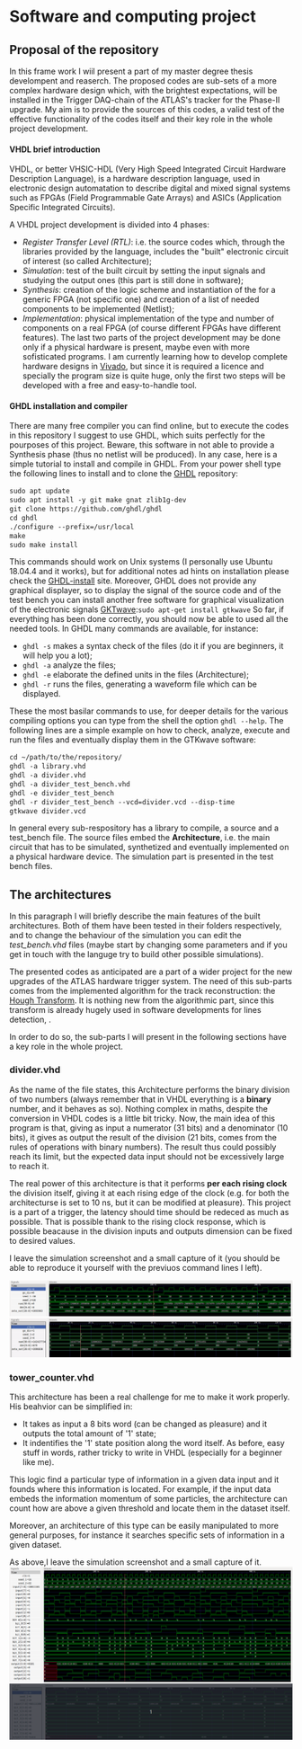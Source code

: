 # Software and computing project

## Proposal of the repository

In this frame work I wiil present a part of my master degree thesis develompent and reaserch. The proposed codes are sub-sets of a more complex hardware design which, with the brightest expectations, will be installed in the Trigger DAQ-chain of the ATLAS's tracker for the Phase-II upgrade. My aim is to provide the sources of this codes, a valid test of the effective functionality of the codes itself and their key role in the whole project development.

#### VHDL brief introduction
VHDL, or better VHSIC-HDL (Very High Speed Integrated Circuit Hardware Description Language), is a hardware description language, used in electronic design automatation to describe digital and mixed signal systems such as FPGAs (Field Programmable Gate Arrays) and ASICs (Application Specific Integrated Circuits). 

A VHDL project development is divided into 4 phases:

- *Register Transfer Level (RTL)*: i.e. the source codes which, through the libraries provided by the language, includes the "built"  electronic circuit of interest (so called Architecture);
- *Simulation*: test of the built circuit by setting the input signals and studying the output ones (this part is still done in software);
- *Synthesis*: creation of the logic scheme and instantiation of the for a generic FPGA (not specific one) and creation of a list of needed components to be implemented (Netlist);
- *Implementation*: physical implementation of the type and number of components on a real FPGA (of course different FPGAs have different features). 
The last two parts of the project development may be done only if a physical hardware is present, maybe even with more sofisticated programs. I am currently learning how to develop complete hardware designs in [Vivado](https://www.xilinx.com/products/design-tools/vivado.html), but since it is required a licence and specially the program size is quite huge, only the first two steps will be developed with a free and easy-to-handle tool.

#### GHDL installation and compiler 
There are many free compiler you can find online, but to execute the codes in this repository I suggest to use GHDL, which suits perfectly for the pourposes of this project. Beware, this software in not able to provide a Synthesis phase (thus no netlist will be produced).
In any case, here is a simple tutorial to install and compile in GHDL.
From your power shell type the following lines to install and to clone the [GHDL](https://github.com/ghdl/ghdl) repository:
```
sudo apt update
sudo apt install -y git make gnat zlib1g-dev
git clone https://github.com/ghdl/ghdl
cd ghdl
./configure --prefix=/usr/local
make
sudo make install
```
This commands should work on Unix systems (I personally use Ubuntu 18.04.4 and it works), but for additional notes ad hints on installation please check the [GHDL-install](http://ghdl.free.fr/site/pmwiki.php?n=Main.Installation) site.
Moreover, GHDL does not provide any graphical displayer, so to display the signal of the source code and of the test bench you can install another free software for graphical visualization of the electronic signals [GKTwave](http://gtkwave.sourceforge.net/):```sudo apt-get install gtkwave```
So far, if everything has been done correctly, you should now be able to used all the needed tools.
In GHDL many commands are available, for instance:

- ```ghdl -s``` makes a syntax check of the files (do it if you are beginners, it will help you a lot);
- ```ghdl -a``` analyze the files;
- ```ghdl -e``` elaborate the defined units in the files (Architecture);
- ```ghdl -r``` runs the files, generating a waveform file which can be displayed.

These the most basilar commands to use, for deeper details for the various compiling options you can type from the shell the option ```ghdl --help```.
The following lines are a simple example on how to check, analyze, execute and run the files and eventually display them in the GTKwave software: 
```
cd ~/path/to/the/repository/
ghdl -a library.vhd
ghdl -a divider.vhd
ghdl -a divider_test_bench.vhd
ghdl -e divider_test_bench 
ghdl -r divider_test_bench --vcd=divider.vcd --disp-time
gtkwave divider.vcd
```
In general every sub-respository has a library to compile, a source and a test_bench file. The source files embed the **Architecture**, i.e. the main circuit that has to be simulated, synthetized and eventually implemented on a physical hardware device. The simulation part is presented in the test bench files.

## The architectures

In this paragraph I will briefly describe the main features of the built architectures. Both of them have been tested in their folders respectively, and to change the behaviour of the simulation you can edit the *test_bench.vhd* files (maybe start by changing some parameters and if you get in touch with the languge try to build other possible simulations).

The presented codes as anticipated are a part of a wider project for the new upgrades of the ATLAS hardware trigger system. The need of this sub-parts comes from the implemented algorithm for the track reconstruction: the [Hough Transform](https://cds.cern.ch/record/2234837/files/ATL-DAQ-PROC-2016-034.pdf). It is nothing new from the algorithmic part, since this transform is already hugely used in software developments for lines detection, . 

In order to do so, the sub-parts I will present in the following sections have a key role in the whole project.
### divider.vhd

As the name of the file states, this Architecture performs the binary division of two numbers (always remember that in VHDL everything is a **binary** number, and it behaves as so). Nothing complex in maths, despite the conversion in VHDL codes is a little bit tricky. Now, the main idea of this program is that, giving as input a numerator (31 bits) and a denominator (10 bits), it gives as output the result of the division (21 bits, comes from the rules of operations with binary numbers). The result thus could possibly reach its limit, but the expected data input should not be excessively large to reach it.

The real power of this architecture is that it performs **per each rising clock** the division itself, giving it at each rising edge of the clock (e.g. for both the architecturse is set to 10 ns, but it can be modified at pleasure). 
This project is a part of a trigger, the latency should time should be redeced as much as possible. That is possible thank to the rising clock response, which is possible beacause in the division inputs and outputs dimension can be fixed to desired values. 

I leave the simulation screenshot and a small capture of it (you should be able to reproduce it yourself with the previuos command lines I left).

![Divider simulation screenshot](./Divider/divider_simulation.png)
![Divider simulation gif](./Divider/divider_simulation.gif)

### tower_counter.vhd

This architecture has been a real challenge for me to make it work properly. His beahvior can be simplified in:
- It takes as input a 8 bits word (can be changed as pleasure) and it outputs the total amount of '1' state;
- It indentifies the '1' state position along the word itself. 
As before, easy stuff in words, rather tricky to write in VHDL (especially for a beginner like me). 

This logic find a particular type of information in a given data input and it founds where this information is located. For example, if the input data embeds the information momentum of some particles, the architecture can count how  are above a given threshold and locate them in the dataset itself.

Moreover, an architecture of this type can be easily manipulated to more general purposes, for instance it searches specific sets of information in a given dataset. 

As above,I leave the simulation screenshot and a small capture of it.
![Counter simulation screenshot](./Bit_counter/bit_counter_simulation.png)
![Divider simulation gif](./Bit_counter/bit_counter_simulation.gif)
